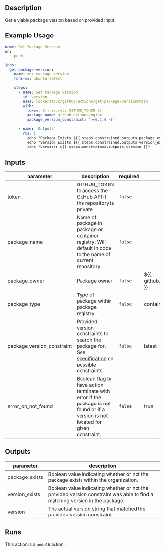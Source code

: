 <!-- action-docs-description -->
## Description

Get a viable package version based on provided input.


<!-- action-docs-description -->

## Example Usage

```yaml
name: Get Package Version
on:
  - push

jobs:
  get-package-version:
    name: Get Package Version
    runs-on: ubuntu-latest

    steps:
      - name: Get Package Version
        id: version
        uses: lockerstock/github-actions/get-package-version@main
        with:
          token: ${{ secrets.GITHUB_TOKEN }}
          package_name: github-actions/nginx
          package_version_constraint: '>=0.1.0 <1'

      - name: 'Outputs'
        run: |
          echo "Package Exists ${{ steps.constrained.outputs.package_exists }}"
          echo "Version Exists ${{ steps.constrained.outputs.version_exists }}"
          echo "Version: ${{ steps.constrained.outputs.version }}"
```

<!-- action-docs-inputs -->
## Inputs

| parameter | description | required | default |
| - | - | - | - |
| token | GITHUB_TOKEN to access the GitHub API if the repository is private | `false` |  |
| package_name | Name of package in package or container registry. Will default in code to the name of current repository. | `false` |  |
| package_owner | Package owner | `false` | ${{ github.repository_owner }} |
| package_type | Type of package within package registry | `false` | container |
| package_version_constraint | Provided version constraints to search the package for. See [specification](https://github.com/npm/node-semver#versions) on possible constraints. | `false` | latest |
| error_on_not_found | Boolean flag to have action terminate with error if the package is not found or if a version is not located for given constraint. | `false` | true |



<!-- action-docs-inputs -->

<!-- action-docs-outputs -->
## Outputs

| parameter | description |
| - | - |
| package_exists | Boolean value indicating whether or not the package exists within the organization. |
| version_exists | Boolean value indicating whether or not the provided version constraint was able to find a matching version in the package. |
| version | The actual version string that matched the provided version constraint. |



<!-- action-docs-outputs -->

<!-- action-docs-runs -->
## Runs

This action is a `node16` action.


<!-- action-docs-runs -->
